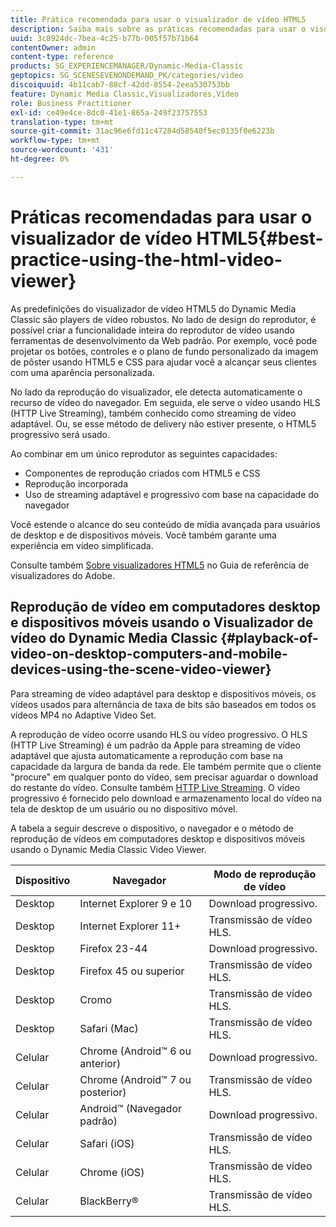 ```yaml
---
title: Prática recomendada para usar o visualizador de vídeo HTML5
description: Saiba mais sobre as práticas recomendadas para usar o visualizador de vídeo HTML5.
uuid: 3c8924dc-7bea-4c25-b77b-005f57b71b64
contentOwner: admin
content-type: reference
products: SG_EXPERIENCEMANAGER/Dynamic-Media-Classic
geptopics: SG_SCENESEVENONDEMAND_PK/categories/video
discoiquuid: 4b11cab7-88cf-42dd-8554-2eea530753bb
feature: Dynamic Media Classic,Visualizadores,Vídeo
role: Business Practitioner
exl-id: ce49e4ce-8dc0-41e1-865a-249f23757553
translation-type: tm+mt
source-git-commit: 31ac96e6fd11c47284d58540f5ec0135f0e6223b
workflow-type: tm+mt
source-wordcount: '431'
ht-degree: 0%

---
```


# Práticas recomendadas para usar o visualizador de vídeo HTML5{#best-practice-using-the-html-video-viewer}

As predefinições do visualizador de vídeo HTML5 do Dynamic Media Classic são players de vídeo robustos. No lado de design do reprodutor, é possível criar a funcionalidade inteira do reprodutor de vídeo usando ferramentas de desenvolvimento da Web padrão. Por exemplo, você pode projetar os botões, controles e o plano de fundo personalizado da imagem de pôster usando HTML5 e CSS para ajudar você a alcançar seus clientes com uma aparência personalizada.

No lado da reprodução do visualizador, ele detecta automaticamente o recurso de vídeo do navegador. Em seguida, ele serve o vídeo usando HLS (HTTP Live Streaming), também conhecido como streaming de vídeo adaptável. Ou, se esse método de delivery não estiver presente, o HTML5 progressivo será usado.

Ao combinar em um único reprodutor as seguintes capacidades:

* Componentes de reprodução criados com HTML5 e CSS
* Reprodução incorporada
* Uso de streaming adaptável e progressivo com base na capacidade do navegador

Você estende o alcance do seu conteúdo de mídia avançada para usuários de desktop e de dispositivos móveis. Você também garante uma experiência em vídeo simplificada.

Consulte também [Sobre visualizadores HTML5](https://experienceleague.adobe.com/docs/dynamic-media-developer-resources/library/viewers-for-aem-assets-only/c-html5-aem-asset-viewers.html?lang=en#viewers-for-aem-assets-only) no Guia de referência de visualizadores do Adobe.

## Reprodução de vídeo em computadores desktop e dispositivos móveis usando o Visualizador de vídeo do Dynamic Media Classic {#playback-of-video-on-desktop-computers-and-mobile-devices-using-the-scene-video-viewer}

Para streaming de vídeo adaptável para desktop e dispositivos móveis, os vídeos usados para alternância de taxa de bits são baseados em todos os vídeos MP4 no Adaptive Video Set.

A reprodução de vídeo ocorre usando HLS ou vídeo progressivo. O HLS (HTTP Live Streaming) é um padrão da Apple para streaming de vídeo adaptável que ajusta automaticamente a reprodução com base na capacidade da largura de banda da rede. Ele também permite que o cliente &quot;procure&quot; em qualquer ponto do vídeo, sem precisar aguardar o download do restante do vídeo. Consulte também [HTTP Live Streaming](https://developer.apple.com/streaming/). O vídeo progressivo é fornecido pelo download e armazenamento local do vídeo na tela de desktop de um usuário ou no dispositivo móvel.

A tabela a seguir descreve o dispositivo, o navegador e o método de reprodução de vídeos em computadores desktop e dispositivos móveis usando o Dynamic Media Classic Video Viewer.

| Dispositivo | Navegador | Modo de reprodução de vídeo |
|--- |--- |--- |
| Desktop | Internet Explorer 9 e 10 | Download progressivo. |
| Desktop | Internet Explorer 11+ | Transmissão de vídeo HLS. |
| Desktop | Firefox 23-44 | Download progressivo. |
| Desktop | Firefox 45 ou superior | Transmissão de vídeo HLS. |
| Desktop | Cromo | Transmissão de vídeo HLS. |
| Desktop | Safari (Mac) | Transmissão de vídeo HLS. |
| Celular | Chrome (Android™ 6 ou anterior) | Download progressivo. |
| Celular | Chrome (Android™ 7 ou posterior) | Transmissão de vídeo HLS. |
| Celular | Android™ (Navegador padrão) | Download progressivo. |
| Celular | Safari (iOS) | Transmissão de vídeo HLS. |
| Celular | Chrome (iOS) | Transmissão de vídeo HLS. |
| Celular | BlackBerry® | Transmissão de vídeo HLS. |
